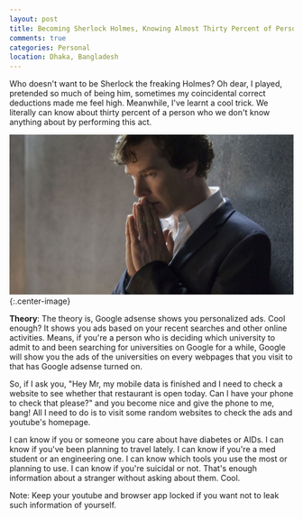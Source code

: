 ```yaml
---
layout: post
title: Becoming Sherlock Holmes, Knowing Almost Thirty Percent of Personal Information about Someone without Asking
comments: true
categories: Personal
location: Dhaka, Bangladesh
---
```


Who doesn't want to be Sherlock the freaking Holmes? Oh dear, I played, pretended so much of being him, sometimes my coincidental correct deductions made me feel high. Meanwhile, I've learnt a cool trick. We literally can know about thirty percent of a person who we don't know anything about by performing this act.

![BBC Sherlock Holmes](/post_images/2018/Mar/sherlock.jpg){:.center-image}

**Theory**: The theory is, Google adsense shows you personalized ads. Cool enough? It shows you ads based on your recent searches and other online activities. Means, if you're a person who is deciding which university to admit to and been searching for universities on Google for a while, Google will show you the ads of the universities on every webpages that you visit to that has Google adsense turned on.

So, if I ask you, "Hey Mr, my mobile data is finished and I need to check a website to see whether that restaurant is open today. Can I have your phone to check that please?" and you become nice and give the phone to me, bang! All I need to do is to visit some random websites to check the ads and youtube's homepage.

I can know if you or someone you care about have diabetes or AIDs. I can know if you've been planning to travel lately. I can know if you're a med student or an engineering one. I can know which tools you use the most or planning to use. I can know if you're suicidal or not. That's enough information about a stranger without asking about them. Cool.

Note: Keep your youtube and browser app locked if you want not to leak such information of yourself.